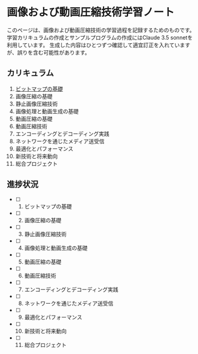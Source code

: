 # 画像および動画圧縮技術学習ノート
このページは、画像および動画圧縮技術の学習過程を記録するためのものです。
学習カリキュラムの作成とサンプルプログラムの作成にはClaude 3.5 sonnetを利用しています。
生成した内容はひとつずつ確認して適宜訂正を入れていますが、誤りを含む可能性があります。

## カリキュラム

1. [ビットマップの基礎](./01_bitmap_basis/README.md)
2. 画像圧縮の基礎
3. 静止画像圧縮技術
4. 画像処理と動画生成の基礎
5. 動画圧縮の基礎
6. 動画圧縮技術
7. エンコーディングとデコーディング実践
8. ネットワークを通じたメディア送受信
9. 最適化とパフォーマンス
10. 新技術と将来動向
11. 総合プロジェクト

## 進捗状況

- [ ] 1. ビットマップの基礎
- [ ] 2. 画像圧縮の基礎
- [ ] 3. 静止画像圧縮技術
- [ ] 4. 画像処理と動画生成の基礎
- [ ] 5. 動画圧縮の基礎
- [ ] 6. 動画圧縮技術
- [ ] 7. エンコーディングとデコーディング実践
- [ ] 8. ネットワークを通じたメディア送受信
- [ ] 9. 最適化とパフォーマンス
- [ ] 10. 新技術と将来動向
- [ ] 11. 総合プロジェクト
